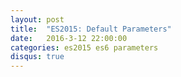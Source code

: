 ```yaml
---
layout: post
title:  "ES2015: Default Parameters"
date:   2016-3-12 22:00:00
categories: es2015 es6 parameters
disqus: true
---
```

